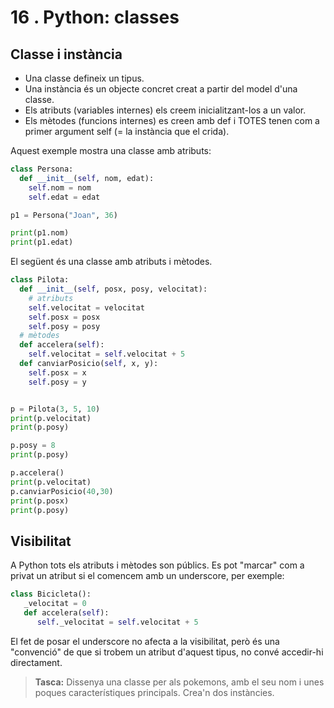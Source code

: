 16 . Python: classes
==========================

Classe i instància
------------------

- Una classe defineix un tipus.
- Una instància és un objecte concret creat a partir del model d'una classe.
- Els atributs (variables internes) els creem inicialitzant-los a un valor.
- Els mètodes (funcions internes) es creen amb def i TOTES tenen com a primer argument self (= la instància que el crida).

Aquest exemple mostra una classe amb atributs:

```python
class Persona:
  def __init__(self, nom, edat):
    self.nom = nom
    self.edat = edat

p1 = Persona("Joan", 36)

print(p1.nom)
print(p1.edat)
```

El següent és una classe amb atributs i mètodes.

```python
class Pilota:
  def __init__(self, posx, posy, velocitat):
    # atributs
    self.velocitat = velocitat
    self.posx = posx
    self.posy = posy
  # mètodes
  def accelera(self):
    self.velocitat = self.velocitat + 5
  def canviarPosicio(self, x, y):
    self.posx = x
    self.posy = y


p = Pilota(3, 5, 10)
print(p.velocitat)
print(p.posy)

p.posy = 8
print(p.posy)

p.accelera()
print(p.velocitat)
p.canviarPosicio(40,30)
print(p.posx)
print(p.posy)
```

Visibilitat
-----------
A Python tots els atributs i mètodes son públics. Es pot "marcar" com a privat un atribut si el comencem amb un underscore, per exemple:

```python
class Bicicleta():
   _velocitat = 0
   def accelera(self):
      self._velocitat = self.velocitat + 5
```

El fet de posar el underscore no afecta a la visibilitat, però és una "convenció" de que si trobem un atribut d'aquest tipus, no convé accedir-hi directament.

> **Tasca:** Dissenya una classe per als pokemons, amb el seu nom i unes poques característiques principals. Crea'n dos instàncies.